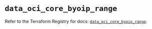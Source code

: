 # `data_oci_core_byoip_range`

Refer to the Terraform Registry for docs: [`data_oci_core_byoip_range`](https://registry.terraform.io/providers/oracle/oci/7.19.0/docs/data-sources/core_byoip_range).
